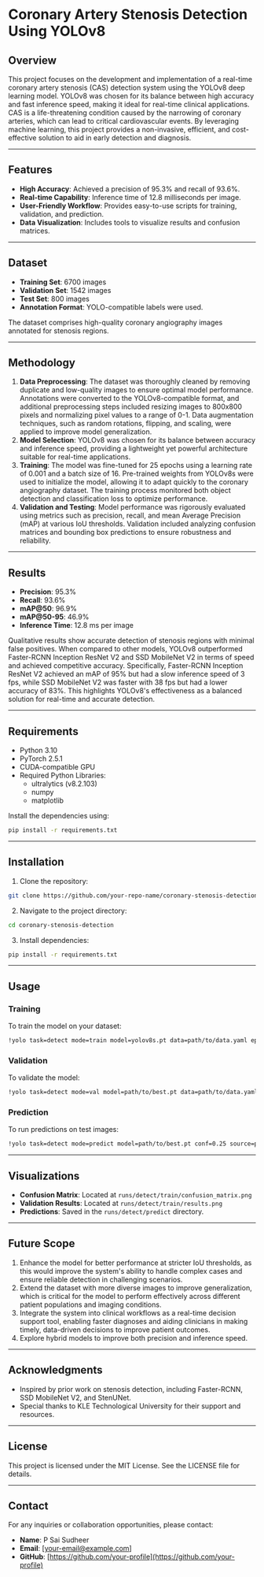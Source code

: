 
# Coronary Artery Stenosis Detection Using YOLOv8

## Overview

This project focuses on the development and implementation of a real-time coronary artery stenosis (CAS) detection system using the YOLOv8 deep learning model. YOLOv8 was chosen for its balance between high accuracy and fast inference speed, making it ideal for real-time clinical applications. CAS is a life-threatening condition caused by the narrowing of coronary arteries, which can lead to critical cardiovascular events. By leveraging machine learning, this project provides a non-invasive, efficient, and cost-effective solution to aid in early detection and diagnosis.

---

## Features

- **High Accuracy**: Achieved a precision of 95.3% and recall of 93.6%.
- **Real-time Capability**: Inference time of 12.8 milliseconds per image.
- **User-Friendly Workflow**: Provides easy-to-use scripts for training, validation, and prediction.
- **Data Visualization**: Includes tools to visualize results and confusion matrices.

---

## Dataset

- **Training Set**: 6700 images
- **Validation Set**: 1542 images
- **Test Set**: 800 images
- **Annotation Format**: YOLO-compatible labels were used.

The dataset comprises high-quality coronary angiography images annotated for stenosis regions.

---

## Methodology

1. **Data Preprocessing**: The dataset was thoroughly cleaned by removing duplicate and low-quality images to ensure optimal model performance. Annotations were converted to the YOLOv8-compatible format, and additional preprocessing steps included resizing images to 800x800 pixels and normalizing pixel values to a range of 0-1. Data augmentation techniques, such as random rotations, flipping, and scaling, were applied to improve model generalization.
2. **Model Selection**: YOLOv8 was chosen for its balance between accuracy and inference speed, providing a lightweight yet powerful architecture suitable for real-time applications.
3. **Training**: The model was fine-tuned for 25 epochs using a learning rate of 0.001 and a batch size of 16. Pre-trained weights from YOLOv8s were used to initialize the model, allowing it to adapt quickly to the coronary angiography dataset. The training process monitored both object detection and classification loss to optimize performance.
4. **Validation and Testing**: Model performance was rigorously evaluated using metrics such as precision, recall, and mean Average Precision (mAP) at various IoU thresholds. Validation included analyzing confusion matrices and bounding box predictions to ensure robustness and reliability.

---

## Results

- **Precision**: 95.3%
- **Recall**: 93.6%
- **mAP@50**: 96.9%
- **mAP@50-95**: 46.9%
- **Inference Time**: 12.8 ms per image

Qualitative results show accurate detection of stenosis regions with minimal false positives. When compared to other models, YOLOv8 outperformed Faster-RCNN Inception ResNet V2 and SSD MobileNet V2 in terms of speed and achieved competitive accuracy. Specifically, Faster-RCNN Inception ResNet V2 achieved an mAP of 95% but had a slow inference speed of 3 fps, while SSD MobileNet V2 was faster with 38 fps but had a lower accuracy of 83%. This highlights YOLOv8's effectiveness as a balanced solution for real-time and accurate detection.

---

## Requirements

- Python 3.10
- PyTorch 2.5.1
- CUDA-compatible GPU
- Required Python Libraries:
  - ultralytics (v8.2.103)
  - numpy
  - matplotlib

Install the dependencies using:

```bash
pip install -r requirements.txt
```

---

## Installation

1. Clone the repository:

```bash
git clone https://github.com/your-repo-name/coronary-stenosis-detection.git
```

2. Navigate to the project directory:

```bash
cd coronary-stenosis-detection
```

3. Install dependencies:

```bash
pip install -r requirements.txt
```

---

## Usage

### Training

To train the model on your dataset:

```bash
!yolo task=detect mode=train model=yolov8s.pt data=path/to/data.yaml epochs=25 imgsz=800 plots=True
```

### Validation

To validate the model:

```bash
!yolo task=detect mode=val model=path/to/best.pt data=path/to/data.yaml
```

### Prediction

To run predictions on test images:

```bash
!yolo task=detect mode=predict model=path/to/best.pt conf=0.25 source=path/to/test/images save=True
```

---

## Visualizations

- **Confusion Matrix**: Located at `runs/detect/train/confusion_matrix.png`
- **Validation Results**: Located at `runs/detect/train/results.png`
- **Predictions**: Saved in the `runs/detect/predict` directory.

---

## Future Scope

1. Enhance the model for better performance at stricter IoU thresholds, as this would improve the system's ability to handle complex cases and ensure reliable detection in challenging scenarios.
2. Extend the dataset with more diverse images to improve generalization, which is critical for the model to perform effectively across different patient populations and imaging conditions.
3. Integrate the system into clinical workflows as a real-time decision support tool, enabling faster diagnoses and aiding clinicians in making timely, data-driven decisions to improve patient outcomes.
4. Explore hybrid models to improve both precision and inference speed.

---

## Acknowledgments

- Inspired by prior work on stenosis detection, including Faster-RCNN, SSD MobileNet V2, and StenUNet.
- Special thanks to KLE Technological University for their support and resources.

---

## License

This project is licensed under the MIT License. See the LICENSE file for details.

---

## Contact

For any inquiries or collaboration opportunities, please contact:

- **Name**: P Sai Sudheer
- **Email**: [[your-email@example.com](mailto\:your-email@example.com)]
- **GitHub**: [https://github.com/your-profile](https://github.com/your-profile)

